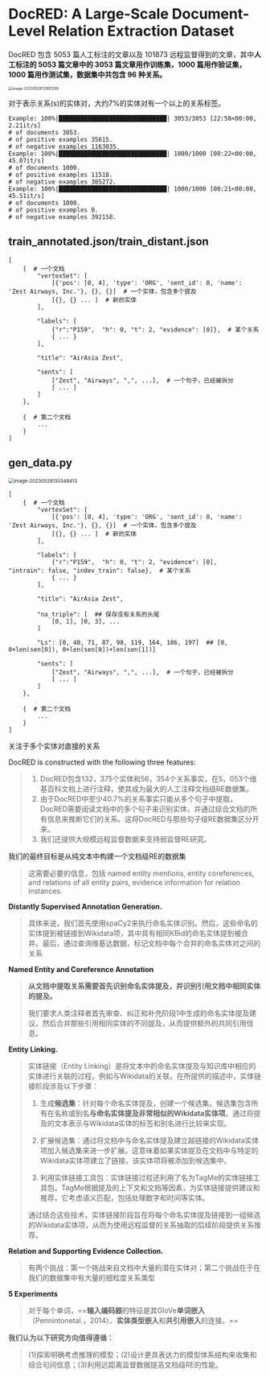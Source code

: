 # **DocRED: A Large-Scale Document-Level Relation Extraction Dataset**

DocRED 包含 5053 篇人工标注的文章以及 101873 远程监督得到的文章，其中**人工标注的 5053 篇文章中的 3053 篇文章用作训练集，1000 篇用作验证集，1000 篇用作测试集，数据集中共包含 96 种关系。**

<img src="https://cdn.jsdelivr.net/gh/xin-fight/note_image@main/img/image-20230528112801259.png" alt="image-20230528112801259" style="zoom:50%;" />

对于表示关系(s)的实体对，大约7%的实体对有一个以上的关系标签。



```
Example: 100%|██████████████████████████████| 3053/3053 [22:58<00:00,  2.21it/s]
# of documents 3053.
# of positive examples 35615.
# of negative examples 1163035.
Example: 100%|██████████████████████████████| 1000/1000 [00:22<00:00, 45.07it/s]
# of documents 1000.
# of positive examples 11518.
# of negative examples 385272.
Example: 100%|██████████████████████████████| 1000/1000 [00:21<00:00, 45.51it/s]
# of documents 1000.
# of positive examples 0.
# of negative examples 392158.
```



## train_annotated.json/train_distant.json

```
[
    {  # 一个文档
        "vertexSet": [
            [{'pos': [0, 4], 'type': 'ORG', 'sent_id': 0, 'name': 'Zest Airways, Inc.'}, {}, {}]  # 一个实体，包含多个提及
            [{}, {} ... ]  # 新的实体
        ],
        
        "labels": [
            {"r":"P159",  "h": 0, "t": 2, "evidence": [0]},  # 某个关系
            { ... }
        ],
        
        "title": "AirAsia Zest",
        
        "sents": [
            ["Zest", "Airways", ",", ...],  # 一个句子，已经被拆分
            [ ... ]
        ]
    }, 
    
    {  # 第二个文档
    	...
    }
]
```



##  gen_data.py

<img src="https://cdn.jsdelivr.net/gh/xin-fight/note_image@main/img/image-20230528130348413.png" alt="image-20230528130348413" style="zoom:67%;" />

```
[
    {  # 一个文档
        "vertexSet": [
            [{'pos': [0, 4], 'type': 'ORG', 'sent_id': 0, 'name': 'Zest Airways, Inc.'}, {}, {}]  # 一个实体，包含多个提及
            [{}, {} ... ]  # 新的实体
        ],
        
        "labels": [
            {"r":"P159",  "h": 0, "t": 2, "evidence": [0], 		"intrain": false, "indev_train": false},  # 某个关系
            { ... }
        ],
        
        "title": "AirAsia Zest",
        
        "na_triple": [  ## 保存没有关系的头尾	
        	[0, 1], [0, 3], ...
        ]
        
        "Ls": [0, 40, 71, 87, 98, 119, 164, 186, 197]  ## [0, 0+len(sen[0]), 0+len(sen[0])+len(sen[1])]
        
        "sents": [
            ["Zest", "Airways", ",", ...],  # 一个句子，已经被拆分
            [ ... ]
        ]
    }, 
    
    {  # 第二个文档
    	...
    }
]
```





关注于多个实体对直接的关系



DocRED is constructed with the following three features:

> 1. DocRED包含132，375个实体和56，354个关系事实，在5，053个维基百科文档上进行注释，使其成为最大的人工注释文档级RE数据集。
> 2. 由于DocRED中至少40.7%的关系事实只能从多个句子中提取，DocRED需要阅读文档中的多个句子来识别实体，并通过综合文档的所有信息来推断它们的关系。这将DocRED与那些句子级RE数据集区分开来。
> 3. 我们还提供大规模远程监督数据来支持弱监督RE研究。



我们的最终目标是从纯文本中构建一个文档级RE的数据集

> 这需要必要的信息，包括 named entity mentions, entity coreferences, and relations of all entity pairs, evidence information for relation instances.



 **Distantly Supervised Annotation Generation.**

> 具体来说，我们首先使用spaCy2来执行命名实体识别。然后，这些命名的实体提到被链接到Wikidata项，其中具有相同KBid的命名实体提到被合并。最后，通过查询维基达数据，标记文档中每个合并的命名实体对之间的关系

**Named Entity and Coreference Annotation**

> **从文档中提取关系需要首先识别命名实体提及，并识别引用文档中相同实体的提及。**
>
> 我们要求人类注释者首先审查、纠正和补充阶段1中生成的命名实体提及建议，然后合并那些引用相同实体的不同提及，从而提供额外的共同引用信息。

**Entity Linking.**

> 实体链接（Entity Linking）是将文本中的命名实体提及与知识库中相应的实体进行关联的过程，例如与Wikidata的关联。在所提供的描述中，实体链接阶段涉及以下步骤：
>
> 1. 生成**候选集**：针对每个命名实体提及，创建一个候选集。候选集包含所有在名称或别名**与命名实体提及非常相似的Wikidata实体项**。通过将提及的文本表示与Wikidata实体的标签和别名进行比较来实现。
>
> 2. 扩展候选集：通过将文档中与命名实体提及建立超链接的Wikidata实体项加入候选集来进一步扩展。这意味着如果实体提及在文档中与特定的Wikidata实体项建立了链接，该实体项将被添加到候选集中。
>
> 3. 利用实体链接工具包：实体链接过程还利用了名为TagMe的实体链接工具包。TagMe根据提及的上下文和文档等因素，为实体链接提供建议和推荐。它考虑语义匹配，包括处理数字和时间等实体。
>
> 通过结合这些技术，实体链接阶段旨在将每个命名实体提及链接到一组候选的Wikidata实体项，从而为使用远程监督的关系抽取的后续阶段提供关系推荐。

**Relation and Supporting Evidence Collection.** 

> 有两个挑战：第一个挑战来自文档中大量的潜在实体对；第二个挑战在于在我们的数据集中有大量的细粒度关系类型



**5 Experiments**

> 对于每个单词，==**输入编码器**的特征是其GloVe**单词嵌入**（Pennintonetal.，2014）、**实体类型嵌入**和**共引用嵌入**的连接。==
>
> 



我们认为以下研究方向值得遵循：

> (1)探索明确考虑推理的模型；(2)设计更具表达力的模型体系结构来收集和综合句间信息；(3)利用远距离监督数据提高文档级RE的性能。
